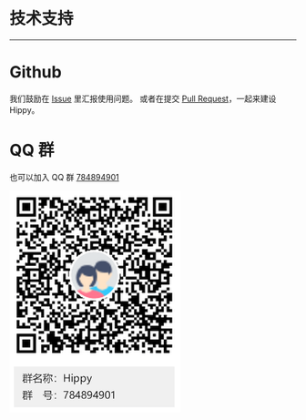 # 技术支持

---

# Github

我们鼓励在 [Issue](//github.com/Tencent/Hippy/issues) 里汇报使用问题。
或者在提交 [Pull Request](//github.com/Tencent/Hippy/pulls)，一起来建设Hippy。

# QQ 群

也可以加入 QQ 群 [784894901](//shang.qq.com/wpa/qunwpa?idkey=ce9cd2eb06fd6da26a1a63b70da82edd132964d22998e5154e533822f7b757cc)

[![QQ群](../assets/img/qq-group.png)](//shang.qq.com/wpa/qunwpa?idkey=ce9cd2eb06fd6da26a1a63b70da82edd132964d22998e5154e533822f7b757cc)
